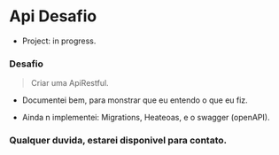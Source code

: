 <h1>Api Desafio </h1>

- Project: in progress.

### Desafio 
> Criar uma ApiRestful.

- Documentei bem, para monstrar que eu entendo o que eu fiz.

- Ainda n implementei: Migrations, Heateoas, e o swagger (openAPI). 

### Qualquer duvida, estarei disponivel para contato.
